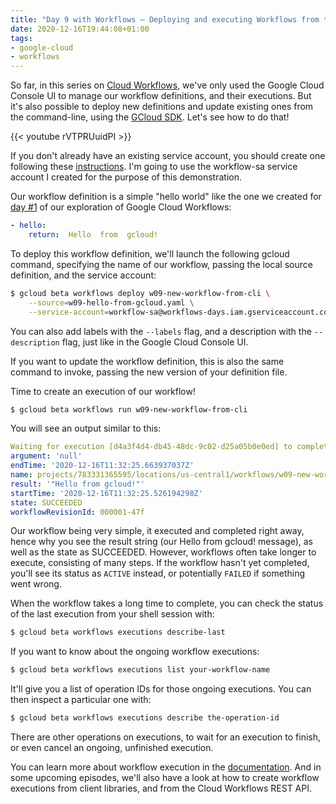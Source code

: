 ```yaml
---
title: "Day 9 with Workflows — Deploying and executing Workflows from the command-line"
date: 2020-12-16T19:44:08+01:00
tags:
- google-cloud
- workflows
---
```


So far, in this series on [Cloud Workflows](https://cloud.google.com/workflows), 
we've only used the Google Cloud Console UI to manage our workflow definitions, and their executions. 
But it's also possible to deploy new definitions and update existing ones from the command-line, 
using the [GCloud SDK](https://cloud.google.com/sdk/). Let's see how to do that!

{{< youtube rVTPRUuidPI >}}

If you don't already have an existing service account, you should create one following these 
[instructions](https://cloud.google.com/workflows/docs/creating-updating-workflow#gcloud). 
I'm going to use the workflow-sa service account I created for the purpose of this demonstration.

Our workflow definition is a simple "hello world" like the one we created for 
[day #1](http://glaforge.appspot.com/article/day-1-with-cloud-workflows-your-first-step-to-hello-world) 
of our exploration of Google Cloud Workflows:

```yaml
- hello:
    return:  Hello  from  gcloud!
```

To deploy this workflow definition, we'll launch the following gcloud command, 
specifying the name of our workflow, passing the local source definition, and the service account:

```bash
$ gcloud beta workflows deploy w09-new-workflow-from-cli \
    --source=w09-hello-from-gcloud.yaml \
    --service-account=workflow-sa@workflows-days.iam.gserviceaccount.com
```

You can also add labels with the `--labels` flag, and a description with the `--description` flag, just like in the Google Cloud Console UI.

If you want to update the workflow definition, this is also the same command to invoke, passing the new version of your definition file.

Time to create an execution of our workflow!

```bash
$ gcloud beta workflows run w09-new-workflow-from-cli
```

You will see an output similar to this:

```yaml
Waiting for execution [d4a3f4d4-db45-48dc-9c02-d25a05b0e0ed] to complete...done.
argument: 'null'
endTime: '2020-12-16T11:32:25.663937037Z'
name: projects/783331365595/locations/us-central1/workflows/w09-new-workflow-from-cli/executions/d4a3f4d4-db45-48dc-9c02-d25a05b0e0ed
result: '"Hello from gcloud!"'
startTime: '2020-12-16T11:32:25.526194298Z'
state: SUCCEEDED
workflowRevisionId: 000001-47f
```

Our workflow being very simple, it executed and completed right away, hence why you see the result string 
(our Hello from gcloud! message), as well as the state as SUCCEEDED. 
However, workflows often take longer to execute, consisting of many steps. 
If the workflow hasn't yet completed, you'll see its status as `ACTIVE` instead, or potentially `FAILED` if something went wrong.

When the workflow takes a long time to complete, you can check the status of the last execution from your shell session with:

```bash
$ gcloud beta workflows executions describe-last
```

If you want to know about the ongoing workflow executions:

```bash
$ gcloud beta workflows executions list your-workflow-name
```

It'll give you a list of operation IDs for those ongoing executions. You can then inspect a particular one with:

```bash
$ gcloud beta workflows executions describe the-operation-id
```

There are other operations on executions, to wait for an execution to finish, or even cancel an ongoing, unfinished execution.

You can learn more about workflow execution in the [documentation](https://cloud.google.com/workflows/docs/executing-workflow). 
And in some upcoming episodes, we'll also have a look at how to create workflow executions from client libraries, and from the Cloud Workflows REST API.
